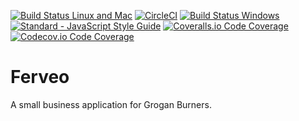 [![Build Status Linux and Mac](https://img.shields.io/travis/GroganBurners/ferveo.svg?label=Mac%20%26%20Linux%20Build)](https://travis-ci.org/GroganBurners/ferveo)
[![CircleCI](https://img.shields.io/circleci/project/github/GroganBurners/ferveo.svg?label=Linux%20Build)](https://circleci.com/gh/GroganBurners/ferveo)
[![Build Status Windows](https://img.shields.io/appveyor/ci/dueyfinster/ferveo.svg?label=Windows%20Build)](https://ci.appveyor.com/project/dueyfinster/ferveo)
[![Standard - JavaScript Style Guide](https://img.shields.io/badge/code%20style-standard-brightgreen.svg)](http://standardjs.com/)
[![Coveralls.io Code Coverage](https://img.shields.io/coveralls/GroganBurners/ferveo.svg)](https://coveralls.io/github/GroganBurners/ferveo)
[![Codecov.io Code Coverage](https://img.shields.io/codecov/c/github/groganburners/ferveo.svg)](https://codecov.io/gh/GroganBurners/ferveo)

# Ferveo
A small business application for Grogan Burners.